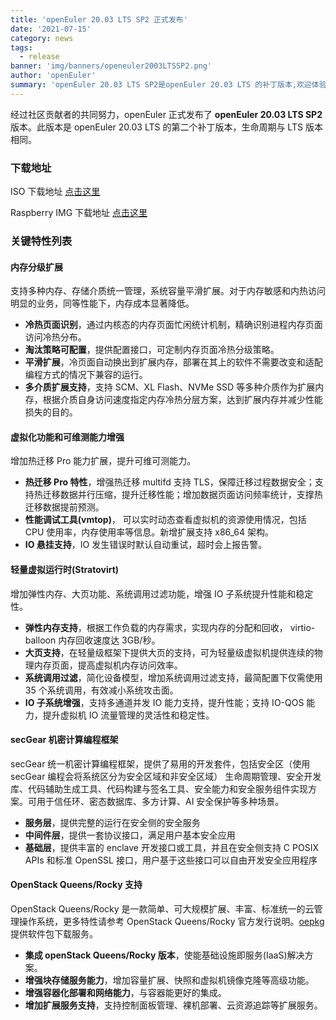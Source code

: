 ```yaml
---
title: 'openEuler 20.03 LTS SP2 正式发布'
date: '2021-07-15'
category: news
tags:
  - release
banner: 'img/banners/openeuler2003LTSSP2.png'
author: 'openEuler'
summary: 'openEuler 20.03 LTS SP2是openEuler 20.03 LTS 的补丁版本,欢迎体验。'
---
```


<div >

经过社区贡献者的共同努力，openEuler 正式发布了 **openEuler 20.03 LTS SP2** 版本。此版本是 openEuler 20.03 LTS 的第二个补丁版本，生命周期与 LTS 版本相同。

### 下载地址

ISO 下载地址 [点击这里](https://repo.openeuler.org/openEuler-20.03-LTS-SP2/ISO/)

Raspberry IMG 下载地址 [点击这里](https://repo.openeuler.org/openEuler-20.03-LTS-SP2/raspi_img/)

### 关键特性列表

#### 内存分级扩展

支持多种内存、存储介质统一管理，系统容量平滑扩展。对于内存敏感和内热访问明显的业务，同等性能下，内存成本显著降低。

- **冷热页面识别**，通过内核态的内存页面忙闲统计机制，精确识别进程内存页面访问冷热分布。
- **淘汰策略可配置**，提供配置接口，可定制内存页面冷热分级策略。
- **平滑扩展**，冷页面自动换出到扩展内存，部署在其上的软件不需要改变和适配编程方式的情况下兼容的运行。
- **多介质扩展支持**，支持 SCM、XL Flash、NVMe SSD 等多种介质作为扩展内存，根据介质自身访问速度指定内存冷热分层方案，达到扩展内存并减少性能损失的目的。

#### 虚拟化功能和可维测能力增强

增加热迁移 Pro 能力扩展，提升可维可测能力。

- **热迁移 Pro 特性**，增强热迁移 multifd 支持 TLS，保障迁移过程数据安全；支持热迁移数据并行压缩，提升迁移性能；增加数据页面访问频率统计，支撑热迁移数据提前预测。
- **性能调试工具(vmtop)**， 可以实时动态查看虚拟机的资源使用情况，包括 CPU 使用率，内存使用率等信息。新增扩展支持 x86_64 架构。
- **IO 悬挂支持**，IO 发生错误时默认自动重试，超时会上报告警。

#### 轻量虚拟运行时(Stratovirt)

增加弹性内存、大页功能、系统调用过滤功能，增强 IO 子系统提升性能和稳定性。

- **弹性内存支持**，根据工作负载的内存需求，实现内存的分配和回收， virtio-balloon 内存回收速度达 3GB/秒。
- **大页支持**，在轻量级框架下提供大页的支持，可为轻量级虚拟机提供连续的物理内存页面，提高虚拟机内存访问效率。
- **系统调用过滤**，简化设备模型，增加系统调用过滤支持，最简配置下仅需使用 35 个系统调用，有效减小系统攻击面。
- **IO 子系统增强**，支持多通道并发 IO 能力支持，提升性能；支持 IO-QOS 能力，提升虚拟机 IO 流量管理的灵活性和稳定性。

#### secGear 机密计算编程框架

secGear 统一机密计算编程框架，提供了易用的开发套件，包括安全区（使用 secGear 编程会将系统区分为安全区域和非安全区域） 生命周期管理、安全开发库、代码辅助生成工具、代码构建与签名工具、安全能力和安全服务组件实现方案。可用于信任环、密态数据库、多方计算、AI 安全保护等多种场景。

- **服务层**，提供完整的运行在安全侧的安全服务
- **中间件层**，提供一套协议接口，满足用户基本安全应用
- **基础层**，提供丰富的 enclave 开发接口或工具，并且在安全侧支持 C POSIX APIs 和标准 OpenSSL 接口，用户基于这些接口可以自由开发安全应用程序

#### OpenStack Queens/Rocky 支持

OpenStack Queens/Rocky 是一款简单、可大规模扩展、丰富、标准统一的云管理操作系统，更多特性请参考 OpenStack Queens/Rocky 官方发行说明。[oepkg](https://repo.oepkgs.net/openEuler/rpm/openEuler-20.03-LTS-SP2/budding-openeuler/openstack/)提供软件包下载服务。

- **集成 openStack Queens/Rocky 版本**，使能基础设施即服务(IaaS)解决方案。
- **增强块存储服务能力**，增加容量扩展、快照和虚拟机镜像克隆等高级功能。
- **增强容器化部署和网络能力**，与容器能更好的集成。
- **增加扩展服务支持**，支持控制面板管理、裸机部署、云资源追踪等扩展服务。

</div>
